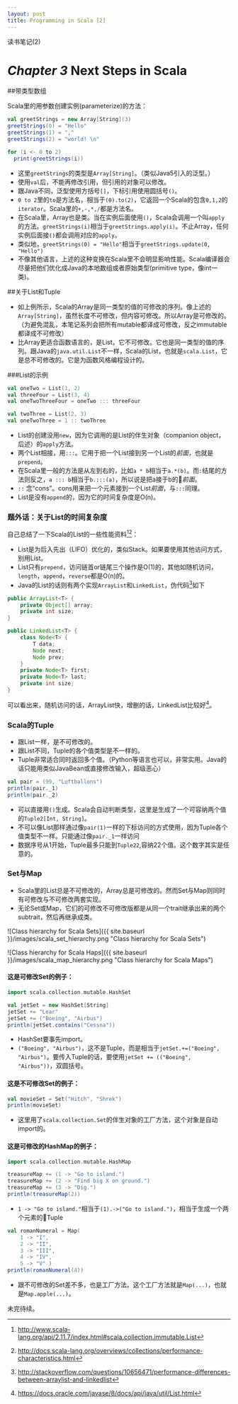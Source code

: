 ```yaml
---
layout: post
title: Programming in Scala [2]
---
```


读书笔记(2)

# *Chapter 3* Next Steps in Scala

##带类型数组

Scala里的用参数创建实例(parameterize)的方法：

~~~scala
val greetStrings = new Array[String](3)
greetStrings(0) = "Hello"
greetStrings(1) = ","
greetStrings(2) = "world! \n"

for (i <- 0 to 2)
  print(greetStrings(i))
~~~
* 这里`greetStrings`的类型是`Array[String]`。（类似Java5引入的泛型。）
* 使用`val`后，不能再修改引用，但引用的对象可以修改。
* 跟Java不同，泛型使用方括号`[]`，下标引用使用圆括号`()`。
* `0 to 2`里的`to`是方法名，相当于`(0).to(2)`，它返回一个Scala的包含`0,1,2`的`iterator`。Scala里的`+,-,*,/`都是方法名。
* 在Scala里，Array也是类。当在实例后面使用`()`，Scala会调用一个叫`apply`的方法。`greetStrings(i)`相当于`greetStrings.apply(i)`。不止Array，任何实例后面接`()`都会调用对应的`apply`。
* 类似地，`greetStrings(0) = "Hello"`相当于`greetStrings.update(0, "Hello")`
* 不像其他语言，上述的这种变换在Scala里不会明显影响性能。Scala编译器会尽量把他们优化成Java的本地数组或者原始类型(primitive type，像int一类)。

##关于List和Tuple

* 如上例所示，Scala的Array是同一类型的值的可修改的序列。像上述的`Array[String]`，虽然长度不可修改，但内容可修改。所以Array是可修改的。（为避免混乱，本笔记系列会把所有mutable都译成可修改，反之immutable都译成不可修改）
* 比Array更适合函数语言的，是List，它不可修改。它也是同一类型的值的序列。跟Java的`java.util.List`不一样，Scala的List，也就是`scala.List`，它是总不可修改的。它是为函数风格编程设计的。

###List的示例

~~~scala
val oneTwo = List(1, 2)
val threeFour = List(3, 4)
val oneTwoThreeFour = oneTwo ::: threeFour

val twoThree = List(2, 3)
val oneTwoThree = 1 :: twoThree
~~~

* List的创建没用`new`，因为它调用的是List的伴生对象（companion object，后述）的`apply`方法。
* 两个List相接，用`:::`。它用于把一个List接到另一个List的*前面*，也就是`prepend`。
* 在Scala里一般的方法是从左到右的，比如`a * b`相当于`a.*(b)`。而`:`结尾的方法则反之，`a ::: b`相当于`b.:::(a)`，所以说是把a接于b的*前面*。
* `::` 念“cons”。cons用来把一个元素接到一个List*前面*，与`:::`同理。
* List是没有`append`的，因为它的时间复杂度是O(n)。

### 题外话：关于List的时间复杂度

自己总结了一下Scala的List的一些性能资料[^1][^2]：

* List是为后入先出（LIFO）优化的，类似Stack。如果要使用其他访问方式，别用List。
* List只有`prepend`，访问链首or链尾三个操作是O(1)的，其他如随机访问，`length`，`append`，`reverse`都是O(n)的。
* Java的List的话则有两个实现`ArrayList`和`LinkedList`，伪代码[^3]如下

~~~java
public ArrayList<T> {
    private Object[] array;
    private int size;
}
~~~

~~~java
public LinkedList<T> {
    class Node<T> {
        T data;
        Node next;
        Node prev;
    }
    private Node<T> first;
    private Node<T> last;
    private int size;
}
~~~

可以看出来，随机访问的话，ArrayList快，增删的话，LinkedList比较好[^4]。

### Scala的Tuple

* 跟List一样，是不可修改的。
* 跟List不同，Tuple的各个值类型是不一样的。
* Tuple非常适合同时返回多个值。（Python等语言也可以，非常实用。Java的话只能用类似JavaBean或直接修改输入，超级恶心）

~~~scala
val pair = (99, "Luftballons")
println(pair._1)
println(pair._2)
~~~

* 可以直接用`()`生成。Scala会自动判断类型，这里是生成了一个可容纳两个值的`Tuple2[Int, String]`。
* 不可以像List那样通过像`pair(1)`一样的下标访问的方式使用，因为Tuple各个值类型不一样。只能通过像`pair._1`一样访问
* 数据序号从1开始，Tuple最多只能到`Tuple22`,容纳22个值。这个数字其实是任意的。

### Set与Map

* Scala里的List总是不可修改的，Array总是可修改的。然而Set与Map则同时有可修改与不可修改两套实现。
* 无论Set或Map，它们的可修改不可修改版都是从同一个trait继承出来的两个subtrait，然后再继承成类。

![Class hierarchy for Scala Sets]({{ site.baseurl }}/images/scala_set_hierarchy.png "Class hierarchy for Scala Sets")

![Class hierarchy for Scala Haps]({{ site.baseurl }}/images/scala_map_hierarchy.png "Class hierarchy for Scala Maps")

#### 这是可修改Set的例子：

~~~scala
import scala.collection.mutable.HashSet

val jetSet = new HashSet[String]
jetSet += "Lear"
jetSet += ("Boeing", "Airbus")
println(jetSet.contains("Cessna"))
~~~

* HashSet要事先import。
* `("Boeing", "Airbus")`，这不是Tuple，而是相当于`jetSet.+=("Boeing", "Airbus")`。要传入Tuple的话，要使用`jetSet += (("Boeing", "Airbus"))`，双圆括号。


#### 这是不可修改Set的例子：

~~~scala
val movieSet = Set("Hitch", "Shrek")
println(movieSet)
~~~

* 这里用了`scala.collection.Set`的伴生对象的工厂方法，这个对象是自动import的。

#### 这是可修改的HashMap的例子：

~~~scala
import scala.collection.mutable.HashMap

treasureMap += (1 -> "Go to island.")treasureMap += (2 -> "Find big X on ground.")treasureMap += (3 -> "Dig.")println(treasureMap(2))
~~~

* `1 -> "Go to island."`相当于`(1).->("Go to island.")`，相当于生成一个两个元素的Tuple

~~~scala
val romanNumeral = Map(	1 -> "I",	2 -> "II",	3 -> "III",
	4 -> "IV",
	5 -> "V" )
println(romanNumeral(4))
~~~

* 跟不可修改的Set差不多，也是工厂方法。这个工厂方法就是`Map(...)`，也就是`Map.apple(...)`。

未完待续。



[^1]: <http://www.scala-lang.org/api/2.11.7/index.html#scala.collection.immutable.List>
[^2]: <http://docs.scala-lang.org/overviews/collections/performance-characteristics.html>
[^3]: <http://stackoverflow.com/questions/10656471/performance-differences-between-arraylist-and-linkedlist>
[^4]: <https://docs.oracle.com/javase/8/docs/api/java/util/List.html>